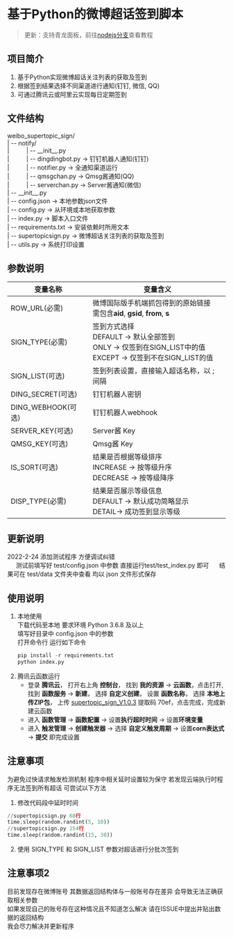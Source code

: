 # 基于Python的微博超话签到脚本

> 更新：支持青龙面板，前往[nodejs分支](https://github.com/Hellager/weibo_supertopic_sign/tree/nodejs)查看教程 

## 项目简介
1. 基于Python实现微博超话关注列表的获取及签到
2. 根据签到结果选择不同渠道进行通知(钉钉, 微信, QQ)
3. 可通过腾讯云或阿里云实现每日定期签到

## 文件结构
weibo_supertopic_sign/ <br>
| -- notify/ <br>
|&nbsp;&nbsp;&nbsp;&nbsp;&nbsp;&nbsp;&nbsp;&nbsp;&nbsp;&nbsp;| -- \_\_init\_\_.py <br>
|&nbsp;&nbsp;&nbsp;&nbsp;&nbsp;&nbsp;&nbsp;&nbsp;&nbsp;&nbsp;| -- dingdingbot.py -> 钉钉机器人通知(钉钉) <br>
|&nbsp;&nbsp;&nbsp;&nbsp;&nbsp;&nbsp;&nbsp;&nbsp;&nbsp;&nbsp;| -- notifier.py    -> 全通知渠道运行 <br>
|&nbsp;&nbsp;&nbsp;&nbsp;&nbsp;&nbsp;&nbsp;&nbsp;&nbsp;&nbsp;| -- qmsgchan.py    -> Qmsg酱通知(QQ) <br>
|&nbsp;&nbsp;&nbsp;&nbsp;&nbsp;&nbsp;&nbsp;&nbsp;&nbsp;&nbsp;| -- serverchan.py  -> Server酱通知(微信) <br>
| -- \_\_init\_\_.py <br>
| -- config.json -> 本地参数json文件<br>
| -- config.py -> 从环境或本地获取参数<br>
| -- index.py -> 脚本入口文件<br>
| -- requirements.txt -> 安装依赖时所用文本<br>
| -- supertopicsign.py -> 微博超话关注列表的获取及签到<br>
| -- utils.py -> 系统打印设置<br>

## 参数说明
|变量名称|变量含义  |
|--|--|
|ROW_URL(必需)| 微博国际版手机端抓包得到的原始链接<br>需包含**aid**, **gsid**, **from**, **s** |
|SIGN_TYPE(必需)| 签到方式选择 <br>DEFAULT -> 默认全部签到 <br>ONLY -> 仅签到在SIGN_LIST中的值 <br>EXCEPT -> 仅签到不在SIGN_LIST的值 |
|SIGN_LIST(可选)| 签到列表设置，直接输入超话名称，以 ; 间隔 |
|DING_SECRET(可选)| 钉钉机器人密钥 |
|DING_WEBHOOK(可选)| 钉钉机器人webhook |
|SERVER_KEY(可选)| Server酱 Key |
|QMSG_KEY(可选)| Qmsg酱 Key |
|IS_SORT(可选)| 结果是否根据等级排序<br>INCREASE -> 按等级升序 <br>DECREASE -> 按等级降序|
|DISP_TYPE(必需)| 结果是否展示等级信息 <br>DEFAULT -> 默认成功简略显示 <br>DETAIL-> 成功签到显示等级 |

## 更新说明
2022-2-24 添加测试程序 方便调试纠错 <br>
&nbsp;&nbsp;&nbsp;&nbsp; 测试前填写好 test/config.json 中参数 直接运行test/test_index.py 即可
&nbsp;&nbsp;&nbsp;&nbsp; 结果可在 test/data 文件夹中查看 均以 json 文件形式保存

## 使用说明
1. 本地使用 <br>
    下载代码至本地 要求环境 Python 3.6.8 及以上 <br>
    填写好目录中 config.json 中的参数 <br>
    打开命令行 运行如下命令
    ```Python
    pip install -r requirements.txt
    python index.py
    ```
2. 腾讯云函数运行 <br>
    * 登录 **腾讯云**， 打开右上角 **控制台**， 找到 **我的资源** -> **云函数**，点击打开, 找到 **函数服务** -> **新建**， 选择 **自定义创建**， 设置 **函数名称**， 选择 **本地上传ZIP包**， 上传 [supertopic_sign_V1.0.3](https://pan.baidu.com/s/1g6uzlpHtP45C8W42_8ivrQ) 提取码 70ef，点击完成，完成新建云函数 <br>
    * 进入 **函数管理** -> **函数配置** -> 设置**执行超时时间** -> 设置**环境变量** <br>
    * 进入 **触发管理** -> **创建触发器** -> 选择 **自定义触发周期** -> 设置**corn表达式** -> **提交** 即完成设置


## 注意事项
为避免过快请求触发检测机制 程序中相关延时设置较为保守 若发现云端执行时程序无法签到所有超话 可尝试以下方法 <br>
1. 修改代码段中延时时间
```Python
//supertopicsign.py 68行
time.sleep(random.randint(5, 10))
//supertopicsign.py 154行
time.sleep(random.randint(15, 30))
```
2. 使用 SIGN_TYPE 和 SIGN_LIST 参数对超话进行分批次签到 <br>

## 注意事项2
目前发现存在微博账号 其数据返回结构体与一般账号存在差异 会导致无法正确获取相关参数<br>
如果发现自己的账号存在这种情况且不知道怎么解决 请在ISSUE中提出并贴出数据的返回结构<br>
我会尽力解决并更新程序
